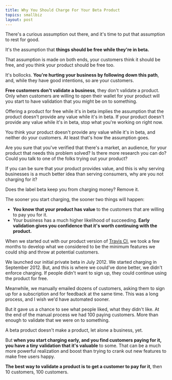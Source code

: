 ```yaml
---
title: Why You Should Charge For Your Beta Product
topics: smallbiz
layout: post
---
```

There's a curious assumption out there, and it's time to put that assumption to
rest for good.

It's the assumption that **things should be free while they're in beta.**

That assumption is made on both ends, your customers think it should be free,
and you think your product should be free too.

It's bollocks. **You're hurting your business by following down this path**,
and, while they have good intentions, so are your customers.

**Free customers don't validate a business**, they don't validate a product.
Only when customers are willing to open their wallet for your product will you
start to have validation that you might be on to something.

Offering a product for free while it's in beta implies the assumption that the
product doesn't provide any value while it's in beta. If your product doesn't
provide any value while it's in beta, stop what you're working on right now.

You think your product doesn't provide any value while it's in beta, and neither
do your customers. At least that's how the assumption goes.

Are you sure that you've verified that there's a market, an audience, for your
product that needs this problem solved? Is there more research you can do? Could
you talk to one of the folks trying out your product?

If you can be sure that your product provides value, and this is why serving
businesses is a much better idea than serving consumers, why are you not
charging for it?

Does the label beta keep you from charging money? Remove it.

The sooner you start charging, the sooner two things will happen:

* **You know that your product has value** to the customers that are willing to
  pay you for it.
* Your business has a much higher likelihood of succeeding. **Early validation
  gives you confidence that it's worth continuing with the product.**

When we started out with our product version of [Travis
CI](https://travis-ci.com), we took a few months to develop what we considered
to be the minimum features we could ship and throw at potential customers.

We launched our initial private beta in July 2012. We started charging in
September 2012. But, and this is where we could've done better, we didn't
enforce charging. If people didn't want to sign up, they could continue using
the product for free.

Meanwhile, we manually emailed dozens of customers, asking them to sign up for a
subscription and for feedback at the same time. This was a long process, and I
wish we'd have automated sooner.

But it gave us a chance to see what people liked, what they didn't like. At the
end of the manual process we had 100 paying customers. More than enough to
validate that we were on to something.

A beta product doesn't make a product, let alone a business, yet.

But **when you start charging early, and you find customers paying for it, you
have a tiny validation that it's valuable** to some. That can be a much more
powerful realization and boost than trying to crank out new features to make
free users happy.

**The best way to validate a product is to get a customer to pay for it**, then
10 customers, 100 customers.
